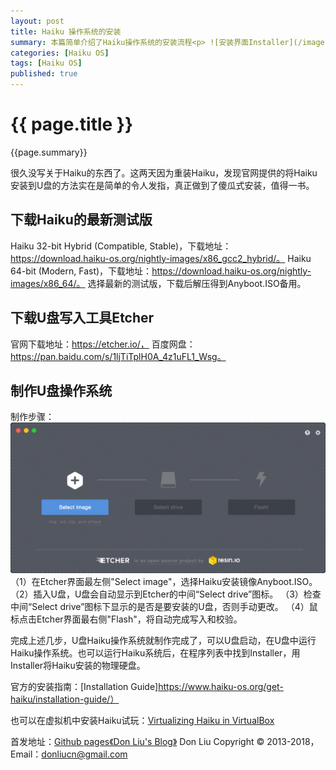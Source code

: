 ```yaml
---
layout: post
title: Haiku 操作系统的安装 
summary: 本篇简单介绍了Haiku操作系统的安装流程<p> ![安装界面Installer](/images/haiku-notes/Haiku_Installer.png) <p>
categories: [Haiku OS]  
tags: [Haiku OS]  
published: true  
---
```


# {{ page.title }} #

{{page.summary}}


很久没写关于Haiku的东西了。这两天因为重装Haiku，发现官网提供的将Haiku安装到U盘的方法实在是简单的令人发指，真正做到了傻瓜式安装，值得一书。

## 下载Haiku的最新测试版
Haiku 32-bit Hybrid (Compatible, Stable)，下载地址：https://download.haiku-os.org/nightly-images/x86_gcc2_hybrid/。
Haiku 64-bit (Modern, Fast)，下载地址：https://download.haiku-os.org/nightly-images/x86_64/。
选择最新的测试版，下载后解压得到Anyboot.ISO备用。

## 下载U盘写入工具Etcher
官网下载地址：https://etcher.io/，
百度网盘：https://pan.baidu.com/s/1ljTiTplH0A_4z1uFL1_Wsg。

## 制作U盘操作系统
制作步骤：
![Etcher](/images/haiku-notes/Etcher.gif)
（1）在Etcher界面最左侧"Select image"，选择Haiku安装镜像Anyboot.ISO。
（2）插入U盘，U盘会自动显示到Etcher的中间“Select drive”图标。
（3）检查中间“Select drive”图标下显示的是否是要安装的U盘，否则手动更改。
（4）鼠标点击Etcher界面最右侧"Flash"，将自动完成写入和校验。

完成上述几步，U盘Haiku操作系统就制作完成了，可以U盘启动，在U盘中运行Haiku操作系统。也可以运行Haiku系统后，在程序列表中找到Installer，用Installer将Haiku安装的物理硬盘。

官方的安装指南：[Installation Guide]https://www.haiku-os.org/get-haiku/installation-guide/）

也可以在虚拟机中安装Haiku试玩：[Virtualizing Haiku in VirtualBox](https://www.haiku-os.org/guides/virtualizing/virtualbox#part_iso)



首发地址：[Github pages《Don Liu's Blog》](http://doncn.github.io/blog)
Don Liu Copyright © 2013-2018， Email：donliucn@gmail.com


